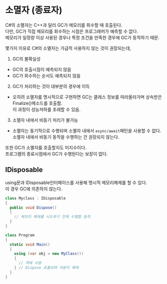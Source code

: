 # 소멸자 (종료자)
C#의 소멸자는 C++과 달리 GC가 메모리를 회수할 때 호출된다. <br/>
다만, GC가 직접 메모리를 회수하는 시점은 프로그래머가 예측할 수 없다. <br/>
메모리가 일정량 이상 사용된 경우나 특정 조건을 만족한 경우에 GC가 동작하기 때문. <br/>

몇가지 이유로 C#의 소멸자는 가급적 사용하지 않는 것이 권장되는데, <br/>
1. GC의 불확실성
- GC의 호출시점이 예측되지 않음
- GC가 회수하는 순서도 예측되지 않음
2. GC가 처리하는 것이 대부분의 경우에 이득
- 오히려 소멸자를 명시적으로 구현하면 GC는 클래스 정보를 따라올라가며 상속받은 Finalize()메소드를 호출함. <br/>
이 과정이 성능저하를 초래할 수 있음.
3. 소멸자 내에서 비동기 처리가 불가능
- 소멸자는 동기적으로 수행되며 소멸자 내에서 ```async/await```패턴을 사용할 수 없다. <br/>
소멸자 내에서 비동기 동작을 수행하는 건 권장되지 않는다.

또한 GC가 소멸자를 호출할지도 미지수이다. <br/>
프로그램의 종료시점에서 GC가 수행된다는 보장이 없다. <br/>

## IDisposable
using문과 IDisposable인터페이스를 사용해 명시적 메모리해제를 할 수 있다. <br/>
이 경우 GC에 의존하지 않는다.

```cs
class Myclass : IDisposable
{
  public void Dispose()
  {
    // 메모리 해제를 시도하기 전에 수행할 동작
  }
}
```

```cs
class Program
{
  static void Main()
  {
    using (var obj = new MyClass())
    {
      // 객체 사용
    } // Dispose 호출되며 자원이 해제
  }
}
```
